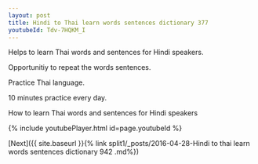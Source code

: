 ```yaml
---
layout: post
title: Hindi to Thai learn words sentences dictionary 377 
youtubeId: Tdv-7HQKM_I
---
```

 
 
Helps to learn Thai words and sentences for Hindi speakers.

Opportunitiy to repeat the words sentences. 

Practice Thai language. 
 
10 minutes practice every day. 
 
How to learn Thai words and sentences for Hindi speakers 
 
{% include youtubePlayer.html id=page.youtubeId %}
 
 
[Next]({{ site.baseurl }}{% link  split1/_posts/2016-04-28-Hindi to thai learn words sentences dictionary 942 .md%})
 
